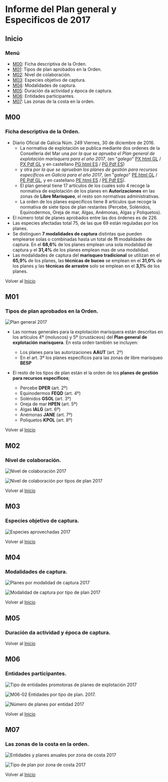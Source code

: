 # Informe del Plan general y Especificos de 2017

## Inicio

### Menú    

+ [M00](#M00): Ficha descriptiva de la Orden.
+ [M01](#M01): Tipos de plan aprobados en la Orden.
+ [M02](#M02): Nivel de colaboración.
+ [M03](#M03): Especies objetivo de captura.
+ [M04](#M04): Modalidades de captura.
+ [M05](#M05): Duración da actividad y época de captura.
+ [M06](#M06): Entidades participantes.
+ [M07](#M07): Las zonas de la costa en la orden.


## M00

###  Ficha descriptiva de la Orden.    

* Diario Oficial de Galicia Núm. 249 Viernes, 30 de diciembre de 2016.
    * La normativa de explotación se publica mediante dos ordenes de la Conselleria del Mar una _por la que se aprueba el Plan general de explotación marisquera para el año 2017_, (en "_galego_" [PX html GL][] / [PX Pdf GL][] y en castellano [PG html ES][] / [PG Pdf ES][])
    *  y otra _por la que se aprueban los planes de gestión para recursos específicos en Galicia para el año 2017_, (en "_galego_" [PE html GL][] / [PE Pdf GL][], y en castellano [PE html ES][] / [PE Pdf ES][]).
    * El plan general tiene 17 artículos de los cuales solo 4 recoge la normativa de explotación de los planes en __Autorizaciones__ en las zonas de __Libre Marisqueo__, el resto son normativas administrativas.
    * La orden de los planes específicos tiene 8 artículos que recoge la normativa de siete tipos de plan restantes (Percebe, Solénidos, Equinodermos, Oreja de mar, Algas, Anémonas, Algas y Poliquetos).
* El número total de planes aprobados entre las dos órdenes es de 226.
* Las especies afectadas total 75, de las que 69 están reguladas por los planes. 
* Se distinguen __7 modalidades de captura__ distintas que pueden emplearse solas o combinadas hasta un total de __11__ modalidades de captura. En el __68,6%__ de los planes emplean una sola modalidad de captura y el __31,4%__ de los planes emplean mas de una modalidad.
* Las modalidades de captura del __marisqueo tradicional__ se utilizan en el __65,9%__ de los planes, las __técnicas de buceo__ se emplean en el __31,0%__ de los planes y las __técnicas de arrastre__ solo se emplean en el __3,1%__ de los planes. 


Volver al [Inicio](#Inicio)

## M01

### Tipos de plan aprobados en la Orden.   


![Plan general 2017](https://lh3.googleusercontent.com/-hm7HEMlqBdqudSIhUE7nK2dqtj17Z_mtIvYCoMmZyCeHR1A04fylmdL0zhH3joWRbII4zcYZyvim69phHfL04-beyrH8DOVV8qxMWEz1bb0j5BLP13VyIRDq5BN9qviwXlZXupXc3pIjD29gxqoiWIMhZ8piAjMrq62X4OtNm2v20KVaLXH_DPW0i_iiPMs9DbeOhjtNk_aZpqIECgfQ3lP_vVzqRlEXlNnzmUo9oBWxUkSUYOVu0Rz0L5H3m6gpsBYV8xZI0cdgeEYnvlKHI-CpNeAVkkrDYByuhIlIAK6uCjGQNPm1TKdhXOPHKq-HcImGjBouzVMV7lE18DPkQ279wO4k_idrCesC8FUG-lk4a0l4_lebzYkf0hPMqi6Ytty3Ob2dgod5WNfL3R347bBjdKsH8-SmDS6XNXCnCT83pIbo-Jc7kl6Nnd9pzHBgurbqhP-3Uz-MqlSb59GTt8NYt3dmgh6br4D_lzIbx096v1VDQoeWtNM4dwY5J-rSMSG_URyGqnS4Mmxu6UHtjvSaqHobt3Pokx1Sh_zpPa9JwZwOFCaaFyVEA_-1e032xlJIgHoQx4HmsCPMeckhiAOMZ9wIUvDAdmJsAZYuHVgcwFxG2oBtX4pCLoAqrih6X_j1_p-c2CaeNcvRR7UEbmYiVOgnRm2jR414vgxsQ=w600-h450-no "M01-01. Plan General y Específicos 2017 por tipos de plan")

* Las normas generales para la explotación marisquera están descritas en los artículos 4º (moluscos) y 5º (crustáceos) del __Plan general de explotación marisquera__. En esta orden también se incluyen:  
    * Los planes para las autorizaciones __AAUT__ (art. 2º)  
    * En el art. 3º  los planes específicos para las zonas de libre marisqueo __BESP__  

* El resto de los tipos de plan están el la orden de los __planes de gestión para recursos específicos__;
    * Percebe __DPER__ (art. 2º)  
    * Equinodermos __FEQD__ (art. 4º)  
    * Solénidos __GSOL__ (art. 3º)  
    * Oreja de mar __HPEN__ (art. 5º)  
    * Algas __IALG__ (art. 6º)  
    * Anémonas __JANE__ (art. 7º)  
    * Poliquetos __KPOL__ (art. 8º)  


Volver al [Inicio](#Inicio)

## M02

### Nivel de colaboración.   

![Nivel de colaboración 2017](https://lh3.googleusercontent.com/AnCseNocfJE30C1KXZ6CeYHKr_UbN4FtJtuvCtzsW3MSB9Ci9wamVjm5Rh3KgQ4dGVzjeikwmLsjyZdT4hT725jeMyqSSLp6xKSbID8vSDDvY5s4F0WDn32DGuCFN_T8bmhObhH7d7V8I9wnqYVb9Mo8XrFWqawzayO5prGEBwD1u06k2ZCL3V-XveVTmuKIMz12zhCSSiOIDondlp53G3RzxJxY1z7FeQeeSoHPNxiiyHJPiLQkv8j_3KVpmQUpNe0dngpFey5h2FBE85I3ldhaWDVPJktb5ZYxfpt7L2vPTsIpEQwFlYDGxTMaA1YSLH5hnvi7aF8DOYYyHtm99pfliLBlO-jnSDM7vYyC9o6gpc3otvagLJLNiZked7-fvW6Lj343VwVfvJQ3uvoV-5KoZMulZdv3rv5k2q-wStyc3DG8Vo84bv8YLCZFsKnG0hHvbgajvwqWZch_UsesHXDvx-xsIVkaBStRDqIYjC_D6txG67vwdmZaoeiSauZmP3R9C3xEcDIvlQm_97bPXn53NA0qM-FNItIF1m-7RsMjoCA6k950X5HcK3baGa93pfW5DhdRRQrspqGAav8x5ErSQBuXqkY-UkbIADXiJqVzGz3-ujoVcTFnekwm4fM56UZXXPMlU0nyiZBT1S2LA7lX2CENANP9797Gmi2XEQ=w600-h450-no "M02-01 Plan General y Específicos 2017. Nivel de colaboración")


![Nivel de colaboración por tipos de plan 2017](https://lh3.googleusercontent.com/uatZ59v7WnpR46clPhMJ4iv9Yqyh42oDW8NtM3ahupnuSn-g2YAmK4U4F44rAL3pQeF30nHxQp0nlN2r_sO0arRW-1Ru9IVY56rE7jewUBL5blsdS3VkgL5H3ZnU8WqSvgLbw03HmZLL7Rpd3rF2TqCz0MwRwz1P0_cwDbToI74UTHzbmQ2dNNWzm_rA3VelfZRY1ipZzG8yf363XdaqwUafENkkatHazbB7IK5QjbFEHssGc42ESpQWKtgq13d3cNZ9nlKngyWe-IqupIoUYuq0vtaqLcNK4y--DeP83862kVccW4BZFNK7d2CEGc7t3vgg400lGOfBKqoTBvumY_dg2XjtV4BvijLYwKN98kUTZugsaR5xHe0O4ciQ3EMpwBVNtfoaQCNJj_Ovvy-6ARk0NRpSfDeM05FB0aPqrNFra0Wk9TK3h9HEEU_W8ULXJ71m6imMSYkW82VBsBrVr-ckWveTGfsjWqjk84-YiQmG6kzGcGnwlU_b37rRLEqwYFNQ33M_TR7s3VJBRUSL5iVimdMfCy8Vj8cQrgdgIYRogD0DynE2p2vCEEFYEAea0VdgoNkY-eDfwy4akC4glDOYqf9ax9lXyUiDDm4WeGCpL7VfJfGVs35bPU20h4aJ8rUPOvFm3GBwaOJdt7AHDeIwdCKkh9AXmzOIwtZhJA=w914-h769-no "M02-03. Plan General y Específicos 2017. Nivel de colaboración por tipos de plan")




Volver al [Inicio](#Inicio)

## M03

### Especies objetivo de captura.   

![Especies aprovechadas 2017](https://lh3.googleusercontent.com/LlyXe9EikO_le_4Rw6YhsM_f2AZ0UjY6N_sDXqJpKiBfU0C9xlF_rVtEtbbCA0qL5nQWo2AjadPuYiLPuX7w4Lg3RcOaJ_p3fgkIWF4x8I4IEheffVghZ7D7ANy0h1gofLzJ6BaJqLpn7I9tHNa_1VlGETniMp8lAAnWDJI7LQrORUY2iq_-zsgV8cWoZN3ELStsMbam-xSxLsvdcm3OudKRLxuknOWnu53lI-MO37OlhkgZzGBkOh3BU1dQc9JqkpvqXG1bFvJRmSmiPrNia-ou9I61K7lKKuw1yeTCvPsMKbrQqKw17GKoJRCSCkaW2LNZKBACMKvlkHqE1RldtMsb2Aft51NukDsKK5wHCzZC_GJsyzsWAV7Iu7AO9citVSDvQOqAQ0wDFPNCZ6-V50EgP9vV02RPYcTnu9xDOYBqThXCgHGJlpOT9msHGVxmSIzzHAQFU7tXQvqiFtiIkVzEzj2g2nLbI6aiPJDeQgKxI3bGpygBDuKbqm0ly-LrX8LsoE5MB3JSbWF2uHu3oc4U6FdmJ-7tSMO8I4bPGBhkX0UC_RVteQa_fvfOfCHzvoG58Sx0Zc4luWpK9ESUoLVJD4SaK-A56v4IKtv1CD5r8c8YRvBIlDbNM7-TMCTAWigqU1HB6ZwZP3mits4zFHFv1enwlcs46CCB2PTAMA=w600-h450-no "M03-01. Plan General y Específicos 2017. Especies aprovechadas")



Volver al [Inicio](#Inicio)

## M04

### Modalidades de captura.   

![Planes por modalidad de captura 2017](https://lh3.googleusercontent.com/H_HlfH9QVgGHntGY5y6i_6vqcgou4xBLOAUMXm_MTOcl9WOZ1DHxfqMomyKoQbcWsdMjysxbA2xB83clPl-1dar2LDmkibf19dtZbJQ4zyZiG4VrJ58Ts680-uomyj3I7zTTj7-JXFAi0KfLNMsmqFpTcQdmsgO3zAZT2P3TIdHl2wQRYWM4oAvSFKv5ZSv7ottn0DBsj0-Dn5Hc2QauzGAUgK9MQY_ecfNfKcEArhmdKwfnp3DjoFmtlo559qqvnSPDCHXhyaV9oYhmbtFhrucBZQC6smPmUgwE2bdJqAKLjeFZz_lcpaVvCXGRnrCOH_rWj6Tt5PlfW9Bv_7-Q7P4Nro_T25B54f5oWPDiFcLcKBAd96Yx_PTGSNJU_qplexrL9lKbIzIu9edgV8vOLPt3Q2ddu5R-cCtEgWm8S2dLLFMgqwC28WBpmcwLavfhirhLt4r_9sqqhX6W3i9p1Ce7AwysVDSQxADfwGZKPBInKobSdGFI9iAc2Gj5iN_oVCOilpGDR2nGeoXWlBvCAk1M5NlO5Fz9eBCgj8oJ6QUoduElJLKl--ubl-QxsOew2sgPlh29DObHdczj5LO-yJmIcIDd940bMCfSyjb23qMwWKx7RnEWmOGOBN7uKuWRIyXhe9d0EEeM_exn4vFa_vji6-aYlgY6wCij_x2epA=w600-h450-no "M04-00x. Plan General y Específicos 2017. Planes por modalidad de captura")


![Modalidad de captura por tipo de plan 2017](https://lh3.googleusercontent.com/gErPc711cLFQfbrQ-ZsQ0ExDsD5DsjtJg5Al0iJeGl4ioUFGNKFqYUzfQVfjSfFo1cNVpVw420PthwRhehirl1If9SJsFV-ljfDTU9RqB6CnhSNAgGoxKdpYDuPMO3UhmLXNbF-M14nyGD4FG7ywhGTEUkncbBJADSPk7rT8in-bB9D8DMqSzsMjTeM0J7JQyE17kAwLkAn0mPZqRTd5dfNCHW_VowSph-nl7Y6_22YSt_yzYb6Da1mGgBIe0ZTLBvYCd9d8bU1zL5eMTRqLZQEEsMT_KfPqvPSzq1uykiLveeoqD3jJ7x37-N4H1q4akAViwJhk3xHllnF3I6wojYQ3LPOCQ2kPwWmpC0CLy_vHA8OyC5tLkUGAKgMhAdRPcgyMco9bRJZ51Jfw5z92IY1ESWIWryR_41Oz3z5Q75Sd6kVxyMwqDff3dOKtY8l-COKYuQ8HyDOsc0J4nEaVoFkt9_rTfHpTLop4aT22hoMDdYmsgTwfHKWmsaV8ZA_KInwUI94vW_9_hZQwWV4NVqItrKLE7R7B1LfRdXupuWEcfpZ6srYjtuIfpjp4_x40H_jZf0D9yCz5_hd3wpsm7xn6euDEMC2u1_aBcwZJMGYj7vEpYxp9K9eX8BjsIuTnIzHJMwRGyy6iCP1E7_mQT6xNz2GAUdgwTiPrZlUNAQ=w850-h500-no "M04-01. Plan General y Específicos 2017. Modalidad de captura por tipo de plan")




Volver al [Inicio](#Inicio)

## M05

### Duración da actividad y época de captura.   



Volver al [Inicio](#Inicio)

## M06

### Entidades participantes.    

![Tipo de entidades promotoras de planes de explotación 2017](https://lh3.googleusercontent.com/Xhpzw0FtT0nzhzBpa76INGr6Y7bivNPy2prss0FrhlfTVMUTSLYtzME8-88vuNeECL9GkpJogi8cNxaZZw6F45YJ5Wxyj00KEfDC-ZWiaefL0t6_AgQkyCMjxq92PlGobnl4PAUQg7E1OH0Q7lEdm0SDirWlyiRyHjVeDaum8CXLP-Jd9onITI9oHoE0htGwPwzcSOQx5y7uFNGpzKlqPbo4ToAf5IQQ8W2nyenEtyt6shooFlGp0Svm9M04TaaATX1-QrvVZxNRQHiEha7MWoyEnhDJTtgZuynIl45JZvnlh7gnicjQaGuHJLg-exRdN5bvJS08LCur9PbjQAwPgpKhvt_0vjCIqFmcKkClZGlWJvbljEpOSkoQiFl92bK8vad_2Vkj13aTkzE0u1XpfK8KisOR7XFnd4mU03CWCXDYDe2y07cRDI6OFHu6m5yDBzeBivJh990KaAVa4s9ejB8cW_wxvw72so7lRFzWB4NTIiHPNkEVPFG-f3zgQev21qYWebRRBfi-8oWb9omdAMHVJjP6KBI7b7J3bOolU7JKb4OeqA34wEm6Dk2eZIjjDyQ6bDnXYjApRX_bFSlqioTKyZKMAhRPUDOkEHmZhqVSzO3kItuwP2kPii-_eP0xxWCKKGdzysS2H2BTB4O_9xEs47hZhdV5spIT6aVp2A=w600-h450-no "M06-01. Plan General y Específicos 2017. Tipo de entidades promotoras")


![M06-02 Entidades por tipo de plan. 2017.](https://lh3.googleusercontent.com/fdFTtbOPQi2stj5UuGAgjU0RhMTPaY-rWYpkZivI9EVjAnOogOs_Bf9yi5ogdpLgdzPBgmkjZlRgAifc-tEkoibmGqrnYj6N360rS1DNm2raFXtIGoegbOKJVVNq6Mvqla5xg_1aNWYxVzQmNK_1Q5YTun4cOe-FIUsThDOTvW7diMUi5Y88s2wHLsfRRmUt9u16wWxrsfdkpS0al5l5lHwauvLuGb7edW79-9_EoQ0CYISBcZUk8yA8rIFAUaunbXt4SYwU6CTeiBGWPDGYSVh9NYysSaULLemtwp5GvhsHV3Chg5Z__bbz-xo7puHl0ySDyg4nEiH-5SMCsVEHLTBMfQ_xXkPmgVZUcUaHkd7EjopaepsxI7kwEafD_-joT41wo-tKHUM2EFgGAApwvdCuPjHBG41xQaQfUkKCz7c3sEXa3Hwul6tN0mfPZMWqUtQh0Oh7_BgaAGAqJ586FxAG2rxGmoLk_XA-v0HHbd4um310xbI--MtzYM5igUGNcTYniQAZW6-OTdtbHmXhJCW-OXK_hS8EMvQoHOI0zuVKOO-qoCJwYdkBdGm8q5L8c5YgMcAsLTNiqaRVIUpS9IPwfMu0Bjl6ngaoB0cm5MInKo63-nI9r8KWUGpBxpJ-h5SXfuZdnHVg4M_Ct_GQ1AF1XuZuiR5MKJ2UW0cZzg=w652-h549-no "M06-02. Plan General y Específicos 2017. Entidades por tipo de plan")


![Número de planes por entidad 2017](https://lh3.googleusercontent.com/LNYkf_qJL03KaK5D7mmY6RbSc0eFmvuFyWhQA8sYqYhbqi927HLnnRcvMtzKLaroMb9skH29NMZlG0GfO1vgFRfOF7EYfR2Nq-edqImO91KgQ4rYTkMN63twr2Zur32ajqCOfx2H-IdGcO_QsgAXRBJeVTflj8am-LKTo02JIVa3hns1a1Nb3b3eTsNb7hyGLd3K-ocFTVy9pUsblUYnb7yPHBx1kdDn7K14aZlZacIV5o7LGrveinFh-RnnIvkXSuxOIeAld2ucXlAlhJBk5WCXg7WJtHvv_AG3xEIPTNvM_rDsDz7EZ98Ji-mArhlKngnvrcKoGoM5VCRutSxhfclHI2xVODdA7gVpPVENzR1-HkGMhKShEN_XMqOOBaukdc2rpzkozN-3jo9rnxSvfD94wxpptH2sehAoZEYVvNSJ9lVOO_OtcPPZNJedc6lcQCdHiUzWS6vtzAyR6qz6HJBQ4N6WDEJwVKNAFtC2EX8npuE7SoT30ztg1SdN41Pu51q9XVqZz-W7jvKJAMiXELNLwER6NXEKe-5-2Vt8uaMrCacuFkyRChnuBa5ww7oxBwXZMRDuXnrAy_DFl-DBTVXj9_WdDexsYFuuW8EhXN8rwSErDd2TRX-Bj678ng9GZa8pUP3Enzgo0_2CvAwEiQ3Dtdooix2mK6SVcfm1GA=w650-h450-no "M06-03. Plan General y Específicos 2017. Número de planes por entidad")


Volver al [Inicio](#Inicio)

##  M07

### Las zonas de la costa en la orden.   

![Entidades y planes anuales por zona de costa 2017](https://lh3.googleusercontent.com/CZysfKcVC2GIikHMaLEl2Csh--kJOygFn613koIluqgRtgXTCAKpCfe_akCIS3noYmuCTcUcBiWpJC0mIibauFScCYqW9xMaRAxTmWDLMf4U0Hg1Yg5AZUWDpuq2bfa_wqnYlVvXsi7XAEq7V3umZjcvW92yJElkbnwuTFJMYTibcddL3YzJHcq07DWFam8kwsbt0c9bB1mAvbjeP-ncgjlod_PtnSp7tzLOodJurGo4G_cB58mNS6eXQLpDJoxi3HFwCFKMkVEVnxOWvlUqR9cs13GtteSrjkknDEAw67zjWJ-WnWvfEVidi3yQ-0GAGirFOn1FfyIioBJIBldAJKVX6g7mgDQ0TgL2IkeqYHUeL733KEOb27k0wM6K__bEvPaKdDb6TPre09cZgTDtE9n6WeOLOOLvIsgRozIRCyR6vTe-vClRB8XuHsySkzKRX4eo3ISOebybcfqJiSHNJ6nG2odgU6x4qglRt7IXJakejh0umURdQG3Ogn57vMlkatgHkXsNKD5_9izPGdWlqUJGBRfeI1u4UH7I0jMogawsIaddJfd6nA3voikpNkQwN7HnaTxFzwYjfvxNsKXgjvEPiGYRw4CtTyjOz1WXNcMIvFY4ancX1N90D3PWV2Zt3VllvMLAyNpD4CLpV3IIr44g-ZbE9vox8oPfgTBpnA=w750-h450-no "M07-04. Plan General y Específicos 2017. Entidades y planes anuales por zona de costa")


![Tipo de plan por zona de costa 2017](https://lh3.googleusercontent.com/sKrv2htNK8TWHq8At2rCO_xehknvB5qDbEK_oVrfElISsntKppWmIBCAwiGVcf09IYlYqibP5Sbo5Ckx8Pk6MQDYL9hBMGiUVQRsvmVYcVsykTt7bZVwMwUXGKEYGeOybk0AGxCRqdyDPmwvbZ_VWNgamyDjAsQhfq2MOF0mJs9pHh6Q3Y_1hhEyow282DURK7htlU4hmZsg0eD6mtjXyGUje-90_jFm7l1ijN3DvKP4wNqpi29Fu__Y_1za_knGdz_TuTIIBQ3i8aIsu1lFhOidyWcegkBkaygSO3dRz-e96GRI7f7YRCzrMSAiGtAve3ZFy2LLrwz2MTE2_M7weDQIM1140DjFi4NDvmIVVegD0j7f4pdXhnaeLfY1d8Q31yeu7dpiM1KvWB729gDPfaQtmBJH6P9xshc-CGGxyVqnyqWTT1R84fcd0hUcPk4P5UwMFbpSem3ptrI6uD4SenqzTgQLttBHj5gL90r5qjMbx2xzJGbxo3KM3R57p8qYRS8mKLbEs4J6ghdpRrnAbnJ0jNBDNnsF9wanwXLIaByT4NniPkq4hB0IJA6qYaRtl9lUi5peRcOTypSNyEDjsv0eTaDmxpca_4zMjN6kYIs7YzvmZC5QRPq-1h0cknJ8KSHnD-gW51WI0t7PKqRkRVNp7Ks-c1jGzYEHhRSIZQ=w850-h500-no "M07-05. Plan General y Específicos 2017. Tipo de plan por zona de costa")



Volver al [Inicio](#Inicio)


 [PX html GL orixinal]: http://www.xunta.gal/dog/Publicados/2016/20161230/AnuncioG0427-271216-0001_gl.html
 [PX html GL]: https://goo.gl/m8W7gR
 [PX pdf GL orixinal]: http://www.xunta.gal/dog/Publicados/2016/20161230/AnuncioG0427-271216-0001_gl.pdf
 [PX Pdf GL]: https://goo.gl/Xs7IWA

 [PE html GL orixinal]: http://www.xunta.gal/dog/Publicados/2016/20161230/AnuncioG0427-231216-0001_gl.html
 [PE html GL]: https://goo.gl/MNm08K
 [PE pdf GL orixinal]: http://www.xunta.gal/dog/Publicados/2016/20161230/AnuncioG0427-231216-0001_gl.pdf
 [PE Pdf GL]: https://goo.gl/bvohxB

 [PG html ES original]: http://www.xunta.gal/dog/Publicados/2016/20161230/AnuncioG0427-271216-0001_es.html
 [PG html ES]: https://goo.gl/3sKsCv
 [PG pdf ES original]: http://www.xunta.gal/dog/Publicados/2016/20161230/AnuncioG0427-271216-0001_es.pdf
 [PG Pdf ES]: https://goo.gl/vIdNCe

 [PE html ES original]: http://www.xunta.gal/dog/Publicados/2016/20161230/AnuncioG0427-231216-0001_es.html
 [PE html ES]: https://goo.gl/zRFrC5
 [PE pdf ES original]: http://www.xunta.gal/dog/Publicados/2016/20161230/AnuncioG0427-231216-0001_es.pdf
 [PE Pdf ES]: https://goo.gl/wM263e

